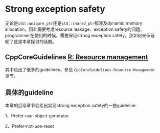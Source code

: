 # Strong exception safety

无论是`std::uniqure_ptr`还是`std::shared_ptr`都涉及dynamic memory allocation，因此需要考虑resource leakage、exception safety的问题，programmer在使用的时候，需要保证strong exception safety。那如何来保证呢？这是本章探讨的话题。

## CppCoreGuidelines [R: Resource management](https://github.com/isocpp/CppCoreGuidelines/blob/master/CppCoreGuidelines.md#S-resource)

其中给出了很多的guidelines，参见 `CppCoreGuidelines-Resource-Management` 章节。

## 具体的guideline

本章的后续章节会给出实现strong exception safety的一些guideline:

1、Prefer-use-object-generator

2、Prefer-not-use-reset


